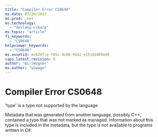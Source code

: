 ```yaml
---
title: "Compiler Error CS0648"
ms.date: 07/20/2015
ms.prod: .net
ms.technology: 
  - "devlang-csharp"
ms.topic: "article"
f1_keywords: 
  - "CS0648"
helpviewer_keywords: 
  - "CS0648"
ms.assetid: ec624fce-785c-4c08-9342-e1518d469ed8
caps.latest.revision: 8
author: "BillWagner"
ms.author: "wiwagn"
---
```

# Compiler Error CS0648
'type' is a type not supported by the language  
  
 Metadata that was generated from another language, possibly C++, contained a type that was not marked as managed. Information about this type is included in the metadata, but the type is not available to programs written in C#.
